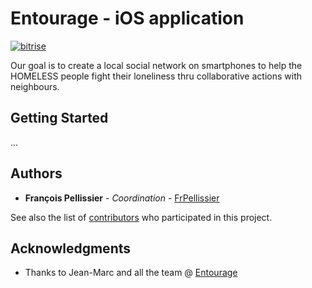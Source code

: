 # Entourage - iOS application

[![bitrise](https://app.bitrise.io/app/cf17a1bd21f42797/status.svg?token=3wwkQuohTyC-rDiW7aXVeA&branch=develop)](https://www.bitrise.io/app/cf17a1bd21f42797)

Our goal is to create a local social network on smartphones to help the HOMELESS people fight their loneliness thru collaborative actions with neighbours.


## Getting Started

...

## Authors

* **François Pellissier** - *Coordination* - [FrPellissier](https://github.com/FrPellissier)

See also the list of [contributors](https://github.com/ReseauEntourage/entourage-ios/graphs/contributors) who participated in this project.

## Acknowledgments

* Thanks to Jean-Marc and all the team @ [Entourage](https://www.entourage.social)
